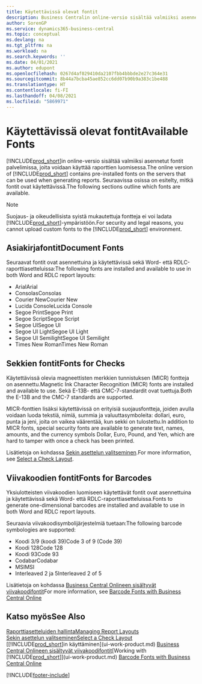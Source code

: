 ```yaml
---
title: Käytettävissä olevat fontit
description: Business Centralin online-versio sisältää valmiiksi asennetut fontit palvelimissa, joita voidaan käyttää raporttien luomisessa.
author: SorenGP
ms.service: dynamics365-business-central
ms.topic: conceptual
ms.devlang: na
ms.tgt_pltfrm: na
ms.workload: na
ms.search.keywords: ''
ms.date: 04/01/2021
ms.author: edupont
ms.openlocfilehash: 0267d4af029410da2107fbb4bbbde2e27c364e31
ms.sourcegitcommit: 8b44a7bcba45ae852cc6dd07b90b9a383c1be488
ms.translationtype: HT
ms.contentlocale: fi-FI
ms.lasthandoff: 04/08/2021
ms.locfileid: "5869971"
---
```

# <a name="available-fonts"></a><span data-ttu-id="a5fc6-103">Käytettävissä olevat fontit</span><span class="sxs-lookup"><span data-stu-id="a5fc6-103">Available Fonts</span></span>

<span data-ttu-id="a5fc6-104">[!INCLUDE[prod_short](includes/prod_short.md)]in online-versio sisältää valmiiksi asennetut fontit palvelimissa, joita voidaan käyttää raporttien luomisessa.</span><span class="sxs-lookup"><span data-stu-id="a5fc6-104">The online version of [!INCLUDE[prod_short](includes/prod_short.md)] contains pre-installed fonts on the servers that can be used when generating reports.</span></span> <span data-ttu-id="a5fc6-105">Seuraavissa osissa on esitelty, mitkä fontit ovat käytettävissä.</span><span class="sxs-lookup"><span data-stu-id="a5fc6-105">The following sections outline which fonts are available.</span></span>

> [!NOTE]
> <span data-ttu-id="a5fc6-106">Suojaus- ja oikeudellisista syistä mukautettuja fontteja ei voi ladata [!INCLUDE[prod_short](includes/prod_short.md)]-ympäristöön.</span><span class="sxs-lookup"><span data-stu-id="a5fc6-106">For security and legal reasons, you cannot upload custom fonts to the [!INCLUDE[prod_short](includes/prod_short.md)] environment.</span></span>

## <a name="document-fonts"></a><span data-ttu-id="a5fc6-107">Asiakirjafontit</span><span class="sxs-lookup"><span data-stu-id="a5fc6-107">Document Fonts</span></span>

<span data-ttu-id="a5fc6-108">Seuraavat fontit ovat asennettuina ja käytettävissä sekä Word- että RDLC-raporttiasetteluissa:</span><span class="sxs-lookup"><span data-stu-id="a5fc6-108">The following fonts are installed and available to use in both Word and RDLC report layouts:</span></span>

* <span data-ttu-id="a5fc6-109">Arial</span><span class="sxs-lookup"><span data-stu-id="a5fc6-109">Arial</span></span>
* <span data-ttu-id="a5fc6-110">Consolas</span><span class="sxs-lookup"><span data-stu-id="a5fc6-110">Consolas</span></span>
* <span data-ttu-id="a5fc6-111">Courier New</span><span class="sxs-lookup"><span data-stu-id="a5fc6-111">Courier New</span></span>
* <span data-ttu-id="a5fc6-112">Lucida Console</span><span class="sxs-lookup"><span data-stu-id="a5fc6-112">Lucida Console</span></span>
* <span data-ttu-id="a5fc6-113">Segoe Print</span><span class="sxs-lookup"><span data-stu-id="a5fc6-113">Segoe Print</span></span>
* <span data-ttu-id="a5fc6-114">Segoe Script</span><span class="sxs-lookup"><span data-stu-id="a5fc6-114">Segoe Script</span></span>
* <span data-ttu-id="a5fc6-115">Segoe UI</span><span class="sxs-lookup"><span data-stu-id="a5fc6-115">Segoe UI</span></span>
* <span data-ttu-id="a5fc6-116">Segoe UI Light</span><span class="sxs-lookup"><span data-stu-id="a5fc6-116">Segoe UI Light</span></span>
* <span data-ttu-id="a5fc6-117">Segoe UI Semilight</span><span class="sxs-lookup"><span data-stu-id="a5fc6-117">Segoe UI Semilight</span></span>
* <span data-ttu-id="a5fc6-118">Times New Roman</span><span class="sxs-lookup"><span data-stu-id="a5fc6-118">Times New Roman</span></span>

## <a name="fonts-for-checks"></a><span data-ttu-id="a5fc6-119">Sekkien fontit</span><span class="sxs-lookup"><span data-stu-id="a5fc6-119">Fonts for Checks</span></span>

<span data-ttu-id="a5fc6-120">Käytettävissä olevia magneettisten merkkien tunnistuksen (MICR) fontteja on asennettu.</span><span class="sxs-lookup"><span data-stu-id="a5fc6-120">Magnetic Ink Character Recognition (MICR) fonts are installed and available to use.</span></span> <span data-ttu-id="a5fc6-121">Sekä E-13B- että CMC-7-standardit ovat tuettuja.</span><span class="sxs-lookup"><span data-stu-id="a5fc6-121">Both the E-13B and the CMC-7 standards are supported.</span></span>  

<span data-ttu-id="a5fc6-122">MICR-fonttien lisäksi käytettävissä on erityisiä suojausfontteja, joiden avulla voidaan luoda tekstiä, nimiä, summia ja valuuttasymboleita: dollari, euro, punta ja jeni, joita on vaikea väärentää, kun sekki on tulostettu.</span><span class="sxs-lookup"><span data-stu-id="a5fc6-122">In addition to MICR fonts, special security fonts are available to generate text, names, amounts, and the currency symbols Dollar, Euro, Pound, and Yen, which are hard to tamper with once a check has been printed.</span></span>  

<span data-ttu-id="a5fc6-123">Lisätietoja on kohdassa [Sekin asettelun valitseminen](finance-how-define-check-layouts.md).</span><span class="sxs-lookup"><span data-stu-id="a5fc6-123">For more information, see [Select a Check Layout](finance-how-define-check-layouts.md).</span></span>  

## <a name="fonts-for-barcodes"></a><span data-ttu-id="a5fc6-124">Viivakoodien fontit</span><span class="sxs-lookup"><span data-stu-id="a5fc6-124">Fonts for Barcodes</span></span>
<span data-ttu-id="a5fc6-125">Yksiulotteisten viivakoodien luomiseen käytettävät fontit ovat asennettuina ja käytettävissä sekä Word- että RDLC-raporttiasetteluissa.</span><span class="sxs-lookup"><span data-stu-id="a5fc6-125">Fonts to generate one-dimensional barcodes are installed and available to use in both Word and RDLC report layouts.</span></span>

<span data-ttu-id="a5fc6-126">Seuraavia viivakoodisymbolijärjestelmiä tuetaan:</span><span class="sxs-lookup"><span data-stu-id="a5fc6-126">The following barcode symbologies are supported:</span></span>
* <span data-ttu-id="a5fc6-127">Koodi 3/9 (koodi 39)</span><span class="sxs-lookup"><span data-stu-id="a5fc6-127">Code 3 of 9 (Code 39)</span></span>
* <span data-ttu-id="a5fc6-128">Koodi 128</span><span class="sxs-lookup"><span data-stu-id="a5fc6-128">Code 128</span></span>
* <span data-ttu-id="a5fc6-129">Koodi 93</span><span class="sxs-lookup"><span data-stu-id="a5fc6-129">Code 93</span></span>
* <span data-ttu-id="a5fc6-130">Codabar</span><span class="sxs-lookup"><span data-stu-id="a5fc6-130">Codabar</span></span>
* <span data-ttu-id="a5fc6-131">MSI</span><span class="sxs-lookup"><span data-stu-id="a5fc6-131">MSI</span></span>
* <span data-ttu-id="a5fc6-132">Interleaved 2 ja 5</span><span class="sxs-lookup"><span data-stu-id="a5fc6-132">Interleaved 2 of 5</span></span>

<span data-ttu-id="a5fc6-133">Lisätietoja on kohdassa [Business Central Onlineen sisältyvät viivakoodifontit](/dynamics365/business-central/dev-itpro/developer/devenv-report-barcode-fonts.md)</span><span class="sxs-lookup"><span data-stu-id="a5fc6-133">For more information, see [Barcode Fonts with Business Central Online](/dynamics365/business-central/dev-itpro/developer/devenv-report-barcode-fonts.md)</span></span>

## <a name="see-also"></a><span data-ttu-id="a5fc6-134">Katso myös</span><span class="sxs-lookup"><span data-stu-id="a5fc6-134">See Also</span></span>

[<span data-ttu-id="a5fc6-135">Raporttiasetteluiden hallinta</span><span class="sxs-lookup"><span data-stu-id="a5fc6-135">Managing Report Layouts</span></span>](ui-manage-report-layouts.md)  
[<span data-ttu-id="a5fc6-136">Sekin asettelun valitseminen</span><span class="sxs-lookup"><span data-stu-id="a5fc6-136">Select a Check Layout</span></span>](finance-how-define-check-layouts.md)  
<span data-ttu-id="a5fc6-137">[[!INCLUDE[prod_short](includes/prod_short.md)]in käyttäminen](ui-work-product.md)
[Business Central Onlineen sisältyvät viivakoodifontit](/dynamics365/business-central/dev-itpro/developer/devenv-report-barcode-fonts.md)</span><span class="sxs-lookup"><span data-stu-id="a5fc6-137">[Working with [!INCLUDE[prod_short](includes/prod_short.md)]](ui-work-product.md)
[Barcode Fonts with Business Central Online](/dynamics365/business-central/dev-itpro/developer/devenv-report-barcode-fonts.md)</span></span>

[!INCLUDE[footer-include](includes/footer-banner.md)]
